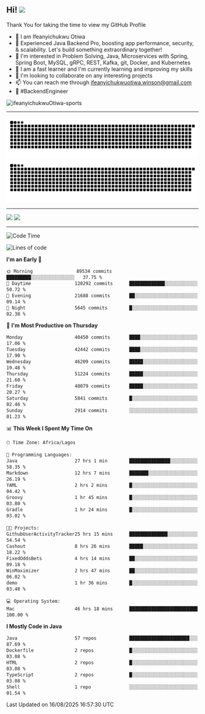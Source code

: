 <!-- BLOG-POST-LIST:START --><!-- BLOG-POST-LIST:END -->

## Hi! <img src="https://media.giphy.com/media/hvRJCLFzcasrR4ia7z/giphy.gif" width="4%"> 

Thank You for taking the time to view my GitHub Profile

- 👋 I am Ifeanyichukwu Otiwa
- 🚀 Experienced Java Backend Pro, boosting app performance, security, & scalability. Let's build something extraordinary together!
- 👀 I'm interested in Problem Solving, Java, Microservices with Spring, Spring Boot, MySQL, gRPC, REST, Kafka, git, Docker, and Kubernetes
- 🌱 I am a fast learner and I'm currently learning and improving my skills
- 💞️ I'm looking to collaborate on any interesting projects
- 📫 You can reach me through ifeanyichukwuotiwa.winson@gmail.com
- 🚀 #BackendEngineer

<p align="left" marginTop="10px"> <img src="https://komarev.com/ghpvc/?username=ifeanyichukwuOtiwa-sports&label=Profile%20views&color=0e75b6&style=for-the-badge" alt="ifeanyichukwuOtiwa-sports" /> </p>

***

<!--🐍📈SNAKEGRAPH / 🌐WEBSITE: https://github.com/Platane/snk -->
![github contribution grid snake animation](https://raw.githubusercontent.com/ifeanyichukwuOtiwa-sports/ifeanyichukwuOtiwa-sports/output/github-contribution-grid-snake-dark.svg#gh-dark-mode-only)![github contribution grid snake animation](https://raw.githubusercontent.com/ifeanyichukwuOtiwa-sports/ifeanyichukwuOtiwa-sports/output/github-contribution-grid-snake.svg#gh-light-mode-only)

***

<p float="left">
  <img float="left" src="https://github-readme-stats.vercel.app/api?username=ifeanyichukwuOtiwa-sports&count_private=true&include_all_commits=true&theme=react&show_icons=true" />
  <img float="right" src="https://github-readme-stats.vercel.app/api/top-langs/?username=ifeanyichukwuOtiwa-sports&layout=compact&show_icons=true&theme=react" /> 
</p>

***



<!--START_SECTION:waka-->
![Code Time](http://img.shields.io/badge/Code%20Time-4%2C108%20hrs%2030%20mins-blue)

![Lines of code](https://img.shields.io/badge/From%20Hello%20World%20I%27ve%20Written-64.5%20million%20lines%20of%20code-blue)

**I'm an Early 🐤** 

```text
🌞 Morning                89534 commits       █████████░░░░░░░░░░░░░░░░   37.75 % 
🌆 Daytime                120292 commits      █████████████░░░░░░░░░░░░   50.72 % 
🌃 Evening                21688 commits       ██░░░░░░░░░░░░░░░░░░░░░░░   09.14 % 
🌙 Night                  5645 commits        █░░░░░░░░░░░░░░░░░░░░░░░░   02.38 % 
```
📅 **I'm Most Productive on Thursday** 

```text
Monday                   40450 commits       ████░░░░░░░░░░░░░░░░░░░░░   17.06 % 
Tuesday                  42442 commits       ████░░░░░░░░░░░░░░░░░░░░░   17.90 % 
Wednesday                46209 commits       █████░░░░░░░░░░░░░░░░░░░░   19.48 % 
Thursday                 51224 commits       █████░░░░░░░░░░░░░░░░░░░░   21.60 % 
Friday                   48079 commits       █████░░░░░░░░░░░░░░░░░░░░   20.27 % 
Saturday                 5841 commits        █░░░░░░░░░░░░░░░░░░░░░░░░   02.46 % 
Sunday                   2914 commits        ░░░░░░░░░░░░░░░░░░░░░░░░░   01.23 % 
```


📊 **This Week I Spent My Time On** 

```text
🕑︎ Time Zone: Africa/Lagos

💬 Programming Languages: 
Java                     27 hrs 1 min        ███████████████░░░░░░░░░░   58.35 % 
Markdown                 12 hrs 7 mins       ███████░░░░░░░░░░░░░░░░░░   26.19 % 
YAML                     2 hrs 2 mins        █░░░░░░░░░░░░░░░░░░░░░░░░   04.42 % 
Groovy                   1 hr 45 mins        █░░░░░░░░░░░░░░░░░░░░░░░░   03.80 % 
Gradle                   1 hr 24 mins        █░░░░░░░░░░░░░░░░░░░░░░░░   03.02 % 

🐱‍💻 Projects: 
GithubUserActivityTracker25 hrs 15 mins      ██████████████░░░░░░░░░░░   54.54 % 
Cashout                  8 hrs 26 mins       █████░░░░░░░░░░░░░░░░░░░░   18.22 % 
FixedOddsBets            4 hrs 14 mins       ██░░░░░░░░░░░░░░░░░░░░░░░   09.18 % 
WinMaximizer             2 hrs 47 mins       ██░░░░░░░░░░░░░░░░░░░░░░░   06.02 % 
demo                     1 hr 36 mins        █░░░░░░░░░░░░░░░░░░░░░░░░   03.48 % 

💻 Operating System: 
Mac                      46 hrs 18 mins      █████████████████████████   100.00 % 
```

**I Mostly Code in Java** 

```text
Java                     57 repos            ██████████████████████░░░   87.69 % 
Dockerfile               2 repos             █░░░░░░░░░░░░░░░░░░░░░░░░   03.08 % 
HTML                     2 repos             █░░░░░░░░░░░░░░░░░░░░░░░░   03.08 % 
TypeScript               2 repos             █░░░░░░░░░░░░░░░░░░░░░░░░   03.08 % 
Shell                    1 repo              ░░░░░░░░░░░░░░░░░░░░░░░░░   01.54 % 
```




 Last Updated on 16/08/2025 16:57:30 UTC
<!--END_SECTION:waka-->

<!--
<p align="center">
![trophy](https://github-profile-trophy.vercel.app/?username=ifeanyichukwuOtiwa-sports&theme=onedark) (https://github.com/ryo-ma/github-profile-trophy)
</p>
-->

<!---
ifeanyi-otiwa/ifeanyi-otiwa is a ✨ special ✨ repository because its `README.md` (this file) appears on your GitHub profile.
You can click the Preview link to take a look at your changes.
--->
